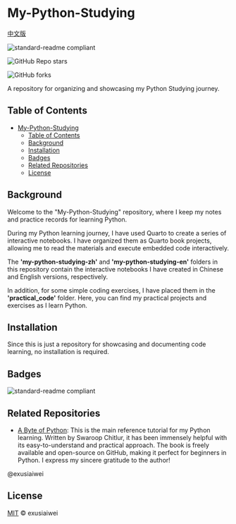 # My-Python-Studying

[中文版](https://github.com/exusiaiwei/My_Python_Studying/blob/main/README.zh-CN.md)

![standard-readme compliant](https://img.shields.io/badge/readme%20style-standard-brightgreen.svg?style=flat-square)

![GitHub Repo stars](https://img.shields.io/github/stars/exusiaiwei/My_Python_Studying)

![GitHub forks](https://img.shields.io/github/forks/exusiaiwei/My_Python_Studying)

A repository for organizing and showcasing my Python Studying journey.

## Table of Contents

- [My-Python-Studying](#my-python-studying)
  - [Table of Contents](#table-of-contents)
  - [Background](#background)
  - [Installation](#installation)
  - [Badges](#badges)
  - [Related Repositories](#related-repositories)
  - [License](#license)

## Background

Welcome to the "My-Python-Studying" repository, where I keep my notes and practice records for learning Python.

During my Python learning journey, I have used Quarto to create a series of interactive notebooks. I have organized them as Quarto book projects, allowing me to read the materials and execute embedded code interactively.

The **'my-python-studying-zh'** and **'my-python-studying-en'** folders in this repository contain the interactive notebooks I have created in Chinese and English versions, respectively.

In addition, for some simple coding exercises, I have placed them in the **'practical_code'** folder. Here, you can find my practical projects and exercises as I learn Python.

## Installation

Since this is just a repository for showcasing and documenting code learning, no installation is required.

## Badges

![standard-readme compliant](https://img.shields.io/badge/readme%20style-standard-brightgreen.svg?style=flat-square)

## Related Repositories

- [A Byte of Python](https://github.com/swaroopch/byte-of-python): This is the main reference tutorial for my Python learning. Written by Swaroop Chitlur, it has been immensely helpful with its easy-to-understand and practical approach. The book is freely available and open-source on GitHub, making it perfect for beginners in Python. I express my sincere gratitude to the author!

@exusiaiwei

## License

[MIT](LICENSE) © exusiaiwei
